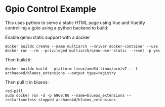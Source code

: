 # Gpio Control Example

This uses python to serve a static HTML page using Vue and Vuetify controlling a gpio using a python backend
to build:
 
Enable qemu static support with a docker

```
docker buildx create --name multiarch --driver docker-container --use
docker run --rm --privileged multiarch/qemu-user-static --reset -p yes
```

Then build it:

`docker buildx build --platform linux/amd64,linux/arm/v7 . -t  archaeo4d/blueos_extensions --output type=registry
`

Then pull it in blueos:


```
red-pill
sudo docker run -d -p 6968:80 --name=blueos_extensions --restart=unless-stopped archaeo4d/blueos_extensions

```